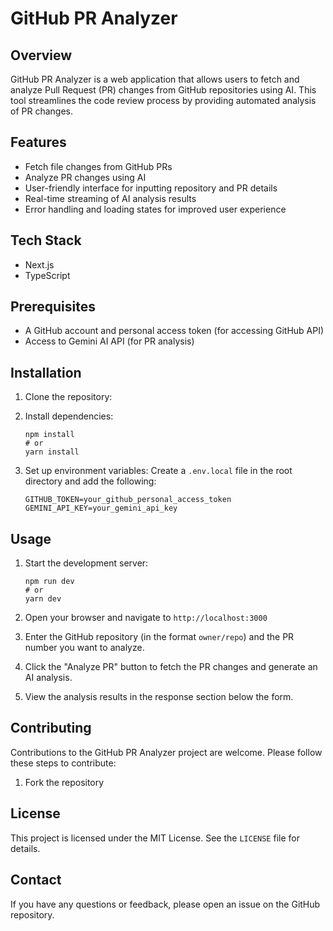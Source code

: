 # GitHub PR Analyzer

## Overview

GitHub PR Analyzer is a web application that allows users to fetch and analyze Pull Request (PR) changes from GitHub repositories using AI. This tool streamlines the code review process by providing automated analysis of PR changes.

## Features

- Fetch file changes from GitHub PRs
- Analyze PR changes using AI
- User-friendly interface for inputting repository and PR details
- Real-time streaming of AI analysis results
- Error handling and loading states for improved user experience

## Tech Stack

- Next.js 
- TypeScript

## Prerequisites

- A GitHub account and personal access token (for accessing GitHub API)
- Access to Gemini AI API (for PR analysis)

## Installation

1. Clone the repository:

2. Install dependencies:
   ```
   npm install
   # or
   yarn install
   ```

3. Set up environment variables:
   Create a `.env.local` file in the root directory and add the following:
   ```
   GITHUB_TOKEN=your_github_personal_access_token
   GEMINI_API_KEY=your_gemini_api_key
   ```

## Usage

1. Start the development server:
   ```
   npm run dev
   # or
   yarn dev
   ```

2. Open your browser and navigate to `http://localhost:3000`

3. Enter the GitHub repository (in the format `owner/repo`) and the PR number you want to analyze.

4. Click the "Analyze PR" button to fetch the PR changes and generate an AI analysis.

5. View the analysis results in the response section below the form.


## Contributing

Contributions to the GitHub PR Analyzer project are welcome. Please follow these steps to contribute:

1. Fork the repository


## License

This project is licensed under the MIT License. See the `LICENSE` file for details.

## Contact

If you have any questions or feedback, please open an issue on the GitHub repository.

